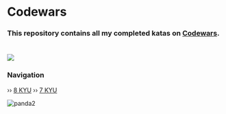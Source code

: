 # Codewars

### This repository contains all my completed katas on [Codewars](https://www.codewars.com/kata/search/swift?q=&beta=false).
# [![](https://www.codewars.com/users/despxx/badges/large)](https://www.codewars.com/users/despxx)

### Navigation
›› ‎[8 KYU](https://github.com/despxx/Python.Codewars/blob/main/8kyu_Codewars.py)
›› ‎[7 KYU](https://github.com/despxx/Python.Codewars/blob/main/7kyu_Codewars.py)

![panda2](https://github.com/despxx/Python.Codewars/assets/143245283/f35fb143-1b47-465d-8101-b436dffa414b)
